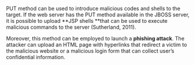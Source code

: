 PUT method can be used to introduce malicious codes and shells to the target. If the web server has the PUT method available in the JBOSS server, it is possible to upload **JSP shells **that can be used to execute malicious commands to the server (Sutherland, 2011).

Moreover, this method can be employed to launch a **phishing attack**. The attacker can upload an HTML page with hyperlinks that redirect a victim to the malicious website or a malicious login form that can collect user’s confidential information. 